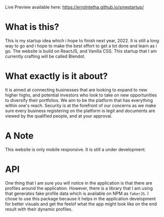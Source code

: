 Live Preview available here: https://errolntetha.github.io/smestartup/

# What is this?
This is my startup idea which i hope to finish next year, 2022. It is still a long way to go and i hope to make the best effort to get a lot done and learn as i go. The website is build on ReactJS, and Vanilla CSS. This startup that I am currently crafting will be called Blendot.

# What exactly is it about?
It is aimed at connecting businesses that are looking to expand to new higher highs, and potential investors who look to take on new opportunities to diversify their portfolios. We aim to be the platform that has everything within one's reach. Security is at the forefront of our concerns as we make sure every business registering on the platform is legit and documents are viewed by the qualified people, and at your approval.

# A Note
This website is only mobile responsive. It is still a under development.

# API
One thing that I am sure you will notice in the application is that there are profiles around the application. However, there is a library that I am using that generates fake profile data which is available on NPM as `fakerJS`. I chose to use this package because it helps in the application development for better visuals and get the feelof what the app might look like on the end result with their dynamic profiles.
